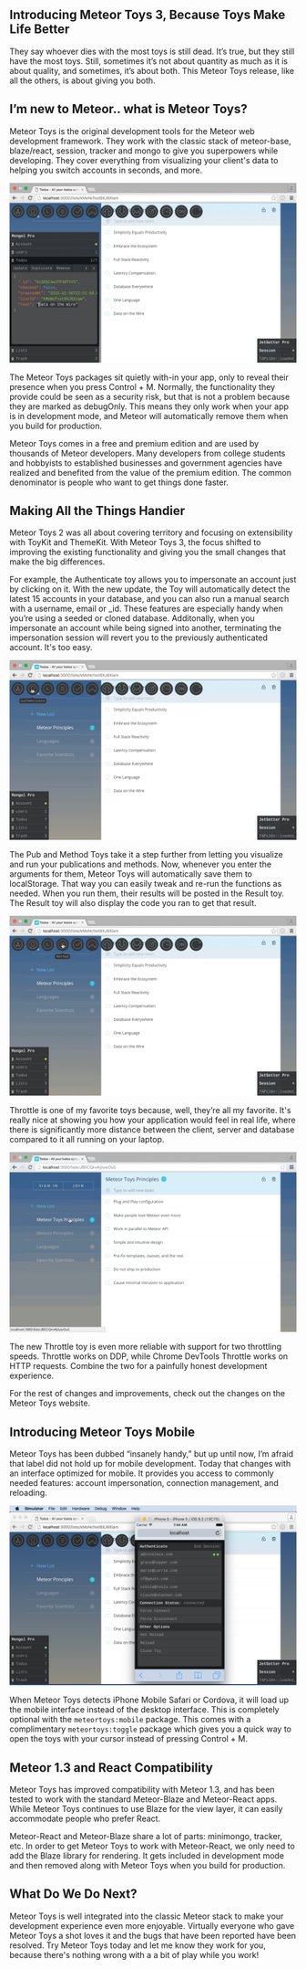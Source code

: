 Introducing Meteor Toys 3, Because Toys Make Life Better
--------------------------------------------------------

They say whoever dies with the most toys is still dead. It’s true, but they still have the most toys. Still, sometimes it’s not about quantity as much as it is about quality, and sometimes, it’s about both. This Meteor Toys release, like all the others, is about giving you both. 

## I’m new to Meteor.. what is Meteor Toys?

Meteor Toys is the original development tools for the Meteor web development framework. They work with the classic stack of meteor-base, blaze/react, session, tracker and mongo to give you superpowers while developing. They cover everything from visualizing your client's data to helping you switch accounts in seconds, and more.

<img src="https://raw.githubusercontent.com/msavin/mtstory/master/MONGOL.gif">

The Meteor Toys packages sit quietly with-in your app, only to reveal their presence when you press Control + M. Normally, the functionality they provide could be seen as a security risk, but that is not a problem because they are marked as debugOnly. This means they only work when your app is in development mode, and Meteor will automatically remove them when you build for production.

Meteor Toys comes in a free and premium edition and are used by thousands of Meteor developers. Many developers from college students and hobbyists to established businesses and government agencies have realized and benefited from the value of the premium edition.  The common denominator is people who want to get things done faster.

## Making All the Things Handier

Meteor Toys 2 was all about covering territory and focusing on extensibility with ToyKit and ThemeKit. With Meteor Toys 3, the focus shifted to improving the existing functionality and giving you the small changes that make the big differences.

For example, the Authenticate toy allows you to impersonate an account just by clicking on it. With the new update, the Toy will automatically detect the latest 15 accounts in your database, and you can also run a manual search with a username, email or _id. These features are especially handy when you’re using a seeded or cloned database. Additonally, when you impersonate an account while being signed into another, terminating the impersonation session will revert you to the previously authenticated account. It's too easy.

<img src="https://raw.githubusercontent.com/msavin/mtstory/master/ACCOUNTS.gif">

The Pub and Method Toys take it a step further from letting you visualize and run your publications and methods. Now, whenever you enter the arguments for them, Meteor Toys will automatically save them to localStorage. That way you can easily tweak and re-run the functions as needed. When you run them, their results will be posted in the Result toy. The Result toy will also display the code you ran to get that result.

<img src="https://raw.githubusercontent.com/msavin/mtstory/master/METHOD.gif">

Throttle is one of my favorite toys because, well, they’re all my favorite. It's really nice at showing you how your application would feel in real life, where there is significantly more distance between the client, server and database compared to it all running on your laptop.

<img src="https://raw.githubusercontent.com/msavin/mtstory/master/THROTTLE.gif">

The new Throttle toy is even more reliable with support for two throttling speeds. Throttle works on DDP, while Chrome DevTools Throttle works on HTTP requests. Combine the two for a painfully honest development experience.

For the rest of changes and improvements, check out the changes on the Meteor Toys website.

## Introducing Meteor Toys Mobile

Meteor Toys has been dubbed “insanely handy,” but up until now, I’m afraid that label did not hold up for mobile development. Today that changes with an interface optimized for mobile. It provides you access to commonly needed features: account impersonation, connection management, and reloading.

<img src="https://raw.githubusercontent.com/msavin/mtstory/master/MOBILE.png">

When Meteor Toys detects iPhone Mobile Safari or Cordova, it will load up the mobile interface instead of the desktop interface. This is completely optional with the `meteortoys:mobile` package.  This comes with a complimentary `meteortoys:toggle` package which gives you a quick way to open the toys with your cursor instead of pressing Control + M.

## Meteor 1.3 and React Compatibility

Meteor Toys has improved compatibility with Meteor 1.3, and has been tested to work with the standard Meteor-Blaze and Meteor-React apps. While Meteor Toys continues to use Blaze for the view layer, it can easily accommodate people who prefer React.

Meteor-React and Meteor-Blaze share a lot of parts: minimongo, tracker, etc. In order to get Meteor Toys to work with Meteor-React, we only need to add the Blaze library for rendering. It gets included in development mode and then removed along with Meteor Toys when you build for production.

## What Do We Do Next?

Meteor Toys is well integrated into the classic Meteor stack to make your development experience even more enjoyable. Virtually everyone who gave Meteor Toys a shot loves it and the bugs that have been reported have been resolved. Try Meteor Toys today and let me know they work for you, because there's nothing wrong with a a bit of play while you work!
